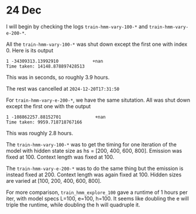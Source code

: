 # 24 Dec
I will begin by checking the logs `train-hmm-vary-100-*` and `train-hmm-vary-e-200-*`.

All the `train-hmm-vary-100-*` was shut down except the first one with index 0. Here is its output

```
1 -34309313.13992910             +nan
Time taken: 14148.878897428513
```

This was in seconds, so roughly 3.9 hours.

The rest was cancelled at `2024-12-20T17:31:50`

For `train-hmm-vary-e-200-*`, we have the same situtation. All was shut down except the first one with the output

```
1 -108862257.88152701             +nan
Time taken: 9959.718718767166
```

This was roughly 2.8 hours.

The `train-hmm-vary-100-*` was to get the timing for one iteration of the model with hidden state size as hs = [200, 400, 600, 800]. Emission was fixed at 100. Context length was fixed at 100.


The `train-hmm-vary-e-200-*` was to do the same thing but the emission is instead fixed at 200. Context length was again fixed at 100. Hidden sizes are varied at [100, 200, 400, 600, 800].

For more comparison, `train_hmm_explore_100` gave a runtime of 1 hours per iter, with model specs L=100, e=100, h=100. It seems like doubling the e will triple the runtime, while doubling the h will quadruple it.